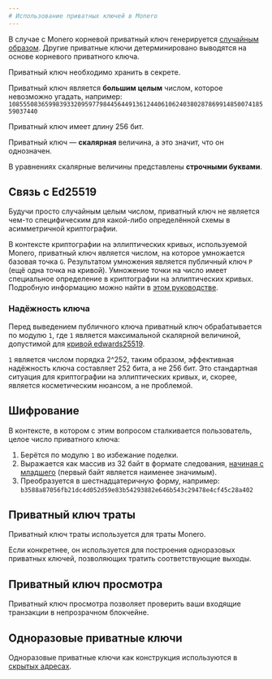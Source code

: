 ```yaml
---
# Использование приватных ключей в Monero
---
```


В случае с Monero корневой приватный ключ генерируется [случайным образом](/cryptography/prng). Другие приватные ключи детерминировано выводятся на основе корневого приватного ключа.

Приватный ключ необходимо хранить в секрете.

Приватный ключ является **большим целым** числом, которое невозможно угадать, например:
`108555083659983933209597798445644913612440610624038028786991485007418559037440`

Приватный ключ имеет длину 256 бит.

Приватный ключ — **скалярная** величина, а это значит, что он однозначен.

В уравнениях скалярные величины представлены **строчными буквами**.

## Связь с Ed25519​

Будучи просто случайным целым числом, приватный ключ не является чем-то специфическим для какой-либо определённой схемы в асимметричной криптографии.

В контексте криптографии на эллиптических кривых, используемой Monero, приватный ключ является числом, на которое умножается базовая точка `G`.
Результатом умножения является публичный ключ `P` (ещё одна точка на кривой). Умножение точки на число имеет специальное определение в криптографии на эллиптических кривых.
Подробную информацию можно найти в [этом руководстве](https://blog.cloudflare.com/a-relatively-easy-to-understand-primer-on-elliptic-curve-cryptography/).

###  Надёжность ключа​

Перед выведением публичного ключа приватный ключ обрабатывается по модулю `1`, где `1` является максимальной скалярной величиной, допустимой для [кривой edwards25519](/cryptography/asymmetric/edwards25519).

`1` является числом порядка 2^252, таким образом, эффективная надёжность ключа составляет 252 бита, а не 256 бит.
Это стандартная ситуация для криптографии на эллиптических кривых, и, скорее, является косметическим нюансом, а не проблемой.

## Шифрование​

В контексте, в котором с этим вопросом сталкивается пользователь, целое число приватного ключа:

1. Берётся по модулю `1` во избежание поделки.
2. Выражается как массив из 32 байт в формате следования, [начиная с младшего](https://en.wikipedia.org/wiki/Endianness#Little) (первый байт является наименее значимым).
3. Преобразуется в шестнадцатеричную форму, например: `b3588a87056fb21dc4d052d59e83b54293882e646b543c29478e4cf45c28a402`

## Приватный ключ траты​

Приватный ключ траты используется для траты Monero.

Если конкретнее, он используется для построения одноразовых приватных ключей, позволяющих тратить соответствующие выходы.

## Приватный ключ просмотра​

Приватный ключ просмотра позволяет проверить ваши входящие транзакции в непрозрачном блокчейне.

## Одноразовые приватные ключи​

Одноразовые приватные ключи как конструкция используются в [скрытых адресах](https://monero.stackexchange.com/questions/1409/constructing-a-stealth-monero-address).
